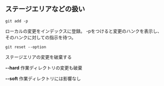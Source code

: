## ステージエリアなどの扱い


```
git add -p
```
ローカルの変更をインデックスに登録。
-pをつけると変更のハンクを表示し、そのハンクに対しての指示を待つ。


```
git reset --option
````
ステージエリアの変更を破棄する

**--hard**
作業ディレクトリの変更も破棄

**--soft**
作業ディレクトリには影響なし


